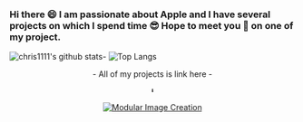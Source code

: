 ### Hi there 😄 I am passionate about Apple and I have several projects on which I spend time 😎 Hope to meet you 🤝 on one of my project.
![chris1111's github stats](https://github-readme-stats.vercel.app/api?username=chris1111&show_icons=true)- ![Top Langs](https://github-readme-stats.vercel.app/api/top-langs/?username=chris1111&show_icons=true)


<div align="center">
- All of my projects is link here -
    
    ⬇︎
    
</a>
    </div>
    </div>
    
<div align="center">

[![Modular Image Creation](https://user-images.githubusercontent.com/6248794/90337107-55805a00-dfae-11ea-9a63-d98834166f8a.png)](https://github.com/chris1111?tab=repositories)



</a>
    </div>
    </div>
    


















